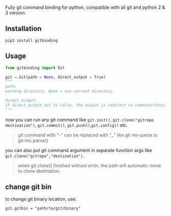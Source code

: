 Fully git command binding for python, compatible with all git and python 2 & 3 version.

## Installation

```
pip3 install gitbinding
```

## Usage

```python
from gitbinding import Git

git = Git(path = None, direct_output = True)
"""
path:
working directory, None = use current directory.

direct_output:
if direct_output set to False, the output is redirect to command/function return.
"""
```
now you can run any git command like `git.init()`, `git.clone("gitrepo destination")`, `git.commit()`, `git.push()`,`git.config()` etc.

> git command with "-" can be replaced with "_" like git rev-parse to git.rev_parse()

you can also put git command argument in separate function args like `git.clone("gitrepo","destination")`.

> when git.clone() finished without error, the path will automatic move to clone destination.

## change git bin

to change git binary location, use:
```
git.gitbin = "path/to/git/binary"
```